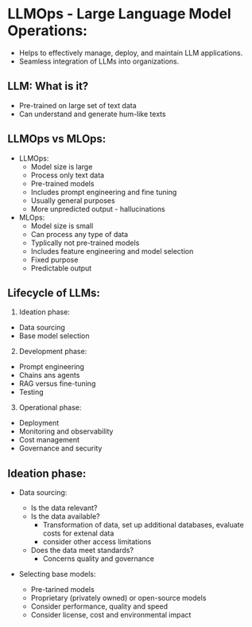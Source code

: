 # LLMOps - Large Language Model Operations:
- Helps to effectively manage, deploy, and maintain LLM applications.
- Seamless integration of LLMs into organizations.

## LLM: What is it?
- Pre-trained on large set of text data
- Can understand and generate hum-like texts
  
## LLMOps vs MLOps:
- LLMOps:
  - Model size is large
  - Process only text data
  - Pre-trained models
  - Includes prompt engineering and fine tuning
  - Usually general purposes
  - More unpredicted output - hallucinations
- MLOps:
  - Model size is small
  - Can process any type of data
  - Typlically not pre-trained models
  - Includes feature engineering and model selection
  - Fixed purpose
  - Predictable output

## Lifecycle of LLMs:
1. Ideation phase:
  - Data sourcing
  - Base model selection
2. Development phase:
  - Prompt engineering
  - Chains ans agents
  - RAG versus fine-tuning
  - Testing
3. Operational phase:
  - Deployment
  - Monitoring and observability
  - Cost management
  - Governance and security

## Ideation phase:
- Data sourcing:
  - Is the data relevant?
  - Is the data available?
    - Transformation of data, set up additional databases, evaluate costs for extenal data
    - consider other access limitations
  - Does the data meet standards?
    - Concerns quality and governance

- Selecting base models:
  - Pre-tarined models
  - Proprietary (privately owned) or open-source models
  - Consider performance, quality and speed
  - Consider license, cost and environmental impact 
